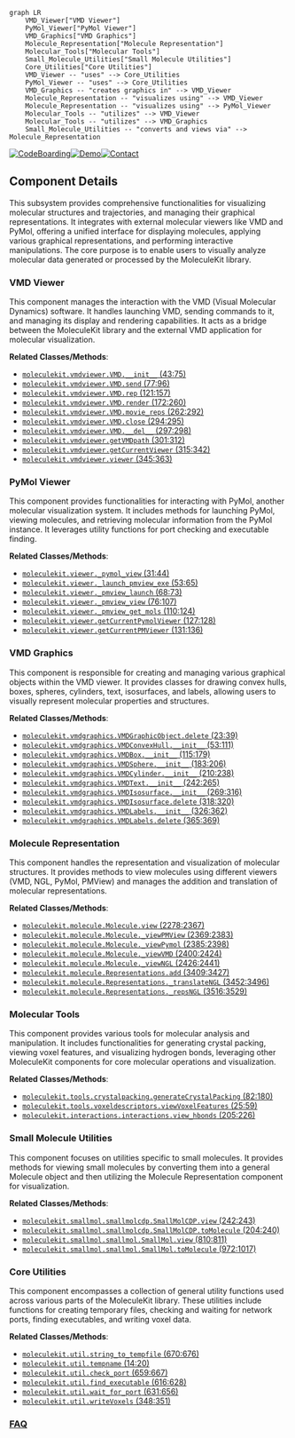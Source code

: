 ```mermaid
graph LR
    VMD_Viewer["VMD Viewer"]
    PyMol_Viewer["PyMol Viewer"]
    VMD_Graphics["VMD Graphics"]
    Molecule_Representation["Molecule Representation"]
    Molecular_Tools["Molecular Tools"]
    Small_Molecule_Utilities["Small Molecule Utilities"]
    Core_Utilities["Core Utilities"]
    VMD_Viewer -- "uses" --> Core_Utilities
    PyMol_Viewer -- "uses" --> Core_Utilities
    VMD_Graphics -- "creates graphics in" --> VMD_Viewer
    Molecule_Representation -- "visualizes using" --> VMD_Viewer
    Molecule_Representation -- "visualizes using" --> PyMol_Viewer
    Molecular_Tools -- "utilizes" --> VMD_Viewer
    Molecular_Tools -- "utilizes" --> VMD_Graphics
    Small_Molecule_Utilities -- "converts and views via" --> Molecule_Representation
```
[![CodeBoarding](https://img.shields.io/badge/Generated%20by-CodeBoarding-9cf?style=flat-square)](https://github.com/CodeBoarding/GeneratedOnBoardings)[![Demo](https://img.shields.io/badge/Try%20our-Demo-blue?style=flat-square)](https://www.codeboarding.org/demo)[![Contact](https://img.shields.io/badge/Contact%20us%20-%20contact@codeboarding.org-lightgrey?style=flat-square)](mailto:contact@codeboarding.org)

## Component Details

This subsystem provides comprehensive functionalities for visualizing molecular structures and trajectories, and managing their graphical representations. It integrates with external molecular viewers like VMD and PyMol, offering a unified interface for displaying molecules, applying various graphical representations, and performing interactive manipulations. The core purpose is to enable users to visually analyze molecular data generated or processed by the MoleculeKit library.

### VMD Viewer
This component manages the interaction with the VMD (Visual Molecular Dynamics) software. It handles launching VMD, sending commands to it, and managing its display and rendering capabilities. It acts as a bridge between the MoleculeKit library and the external VMD application for molecular visualization.


**Related Classes/Methods**:

- <a href="https://github.com/Acellera/moleculekit/blob/master/moleculekit/vmdviewer.py#L43-L75" target="_blank" rel="noopener noreferrer">`moleculekit.vmdviewer.VMD.__init__` (43:75)</a>
- <a href="https://github.com/Acellera/moleculekit/blob/master/moleculekit/vmdviewer.py#L77-L96" target="_blank" rel="noopener noreferrer">`moleculekit.vmdviewer.VMD.send` (77:96)</a>
- <a href="https://github.com/Acellera/moleculekit/blob/master/moleculekit/vmdviewer.py#L121-L157" target="_blank" rel="noopener noreferrer">`moleculekit.vmdviewer.VMD.rep` (121:157)</a>
- <a href="https://github.com/Acellera/moleculekit/blob/master/moleculekit/vmdviewer.py#L172-L260" target="_blank" rel="noopener noreferrer">`moleculekit.vmdviewer.VMD.render` (172:260)</a>
- <a href="https://github.com/Acellera/moleculekit/blob/master/moleculekit/vmdviewer.py#L262-L292" target="_blank" rel="noopener noreferrer">`moleculekit.vmdviewer.VMD.movie_reps` (262:292)</a>
- <a href="https://github.com/Acellera/moleculekit/blob/master/moleculekit/vmdviewer.py#L294-L295" target="_blank" rel="noopener noreferrer">`moleculekit.vmdviewer.VMD.close` (294:295)</a>
- <a href="https://github.com/Acellera/moleculekit/blob/master/moleculekit/vmdviewer.py#L297-L298" target="_blank" rel="noopener noreferrer">`moleculekit.vmdviewer.VMD.__del__` (297:298)</a>
- <a href="https://github.com/Acellera/moleculekit/blob/master/moleculekit/vmdviewer.py#L301-L312" target="_blank" rel="noopener noreferrer">`moleculekit.vmdviewer.getVMDpath` (301:312)</a>
- <a href="https://github.com/Acellera/moleculekit/blob/master/moleculekit/vmdviewer.py#L315-L342" target="_blank" rel="noopener noreferrer">`moleculekit.vmdviewer.getCurrentViewer` (315:342)</a>
- <a href="https://github.com/Acellera/moleculekit/blob/master/moleculekit/vmdviewer.py#L345-L363" target="_blank" rel="noopener noreferrer">`moleculekit.vmdviewer.viewer` (345:363)</a>


### PyMol Viewer
This component provides functionalities for interacting with PyMol, another molecular visualization system. It includes methods for launching PyMol, viewing molecules, and retrieving molecular information from the PyMol instance. It leverages utility functions for port checking and executable finding.


**Related Classes/Methods**:

- <a href="https://github.com/Acellera/moleculekit/blob/master/moleculekit/viewer.py#L31-L44" target="_blank" rel="noopener noreferrer">`moleculekit.viewer._pymol_view` (31:44)</a>
- <a href="https://github.com/Acellera/moleculekit/blob/master/moleculekit/viewer.py#L53-L65" target="_blank" rel="noopener noreferrer">`moleculekit.viewer._launch_pmview_exe` (53:65)</a>
- <a href="https://github.com/Acellera/moleculekit/blob/master/moleculekit/viewer.py#L68-L73" target="_blank" rel="noopener noreferrer">`moleculekit.viewer._pmview_launch` (68:73)</a>
- <a href="https://github.com/Acellera/moleculekit/blob/master/moleculekit/viewer.py#L76-L107" target="_blank" rel="noopener noreferrer">`moleculekit.viewer._pmview_view` (76:107)</a>
- <a href="https://github.com/Acellera/moleculekit/blob/master/moleculekit/viewer.py#L110-L124" target="_blank" rel="noopener noreferrer">`moleculekit.viewer._pmview_get_mols` (110:124)</a>
- <a href="https://github.com/Acellera/moleculekit/blob/master/moleculekit/viewer.py#L127-L128" target="_blank" rel="noopener noreferrer">`moleculekit.viewer.getCurrentPymolViewer` (127:128)</a>
- <a href="https://github.com/Acellera/moleculekit/blob/master/moleculekit/viewer.py#L131-L136" target="_blank" rel="noopener noreferrer">`moleculekit.viewer.getCurrentPMViewer` (131:136)</a>


### VMD Graphics
This component is responsible for creating and managing various graphical objects within the VMD viewer. It provides classes for drawing convex hulls, boxes, spheres, cylinders, text, isosurfaces, and labels, allowing users to visually represent molecular properties and structures.


**Related Classes/Methods**:

- <a href="https://github.com/Acellera/moleculekit/blob/master/moleculekit/vmdgraphics.py#L23-L39" target="_blank" rel="noopener noreferrer">`moleculekit.vmdgraphics.VMDGraphicObject.delete` (23:39)</a>
- <a href="https://github.com/Acellera/moleculekit/blob/master/moleculekit/vmdgraphics.py#L53-L111" target="_blank" rel="noopener noreferrer">`moleculekit.vmdgraphics.VMDConvexHull.__init__` (53:111)</a>
- <a href="https://github.com/Acellera/moleculekit/blob/master/moleculekit/vmdgraphics.py#L115-L179" target="_blank" rel="noopener noreferrer">`moleculekit.vmdgraphics.VMDBox.__init__` (115:179)</a>
- <a href="https://github.com/Acellera/moleculekit/blob/master/moleculekit/vmdgraphics.py#L183-L206" target="_blank" rel="noopener noreferrer">`moleculekit.vmdgraphics.VMDSphere.__init__` (183:206)</a>
- <a href="https://github.com/Acellera/moleculekit/blob/master/moleculekit/vmdgraphics.py#L210-L238" target="_blank" rel="noopener noreferrer">`moleculekit.vmdgraphics.VMDCylinder.__init__` (210:238)</a>
- <a href="https://github.com/Acellera/moleculekit/blob/master/moleculekit/vmdgraphics.py#L242-L265" target="_blank" rel="noopener noreferrer">`moleculekit.vmdgraphics.VMDText.__init__` (242:265)</a>
- <a href="https://github.com/Acellera/moleculekit/blob/master/moleculekit/vmdgraphics.py#L269-L316" target="_blank" rel="noopener noreferrer">`moleculekit.vmdgraphics.VMDIsosurface.__init__` (269:316)</a>
- <a href="https://github.com/Acellera/moleculekit/blob/master/moleculekit/vmdgraphics.py#L318-L320" target="_blank" rel="noopener noreferrer">`moleculekit.vmdgraphics.VMDIsosurface.delete` (318:320)</a>
- <a href="https://github.com/Acellera/moleculekit/blob/master/moleculekit/vmdgraphics.py#L326-L362" target="_blank" rel="noopener noreferrer">`moleculekit.vmdgraphics.VMDLabels.__init__` (326:362)</a>
- <a href="https://github.com/Acellera/moleculekit/blob/master/moleculekit/vmdgraphics.py#L365-L369" target="_blank" rel="noopener noreferrer">`moleculekit.vmdgraphics.VMDLabels.delete` (365:369)</a>


### Molecule Representation
This component handles the representation and visualization of molecular structures. It provides methods to view molecules using different viewers (VMD, NGL, PyMol, PMView) and manages the addition and translation of molecular representations.


**Related Classes/Methods**:

- <a href="https://github.com/Acellera/moleculekit/blob/master/moleculekit/molecule.py#L2278-L2367" target="_blank" rel="noopener noreferrer">`moleculekit.molecule.Molecule.view` (2278:2367)</a>
- <a href="https://github.com/Acellera/moleculekit/blob/master/moleculekit/molecule.py#L2369-L2383" target="_blank" rel="noopener noreferrer">`moleculekit.molecule.Molecule._viewPMView` (2369:2383)</a>
- <a href="https://github.com/Acellera/moleculekit/blob/master/moleculekit/molecule.py#L2385-L2398" target="_blank" rel="noopener noreferrer">`moleculekit.molecule.Molecule._viewPymol` (2385:2398)</a>
- <a href="https://github.com/Acellera/moleculekit/blob/master/moleculekit/molecule.py#L2400-L2424" target="_blank" rel="noopener noreferrer">`moleculekit.molecule.Molecule._viewVMD` (2400:2424)</a>
- <a href="https://github.com/Acellera/moleculekit/blob/master/moleculekit/molecule.py#L2426-L2441" target="_blank" rel="noopener noreferrer">`moleculekit.molecule.Molecule._viewNGL` (2426:2441)</a>
- <a href="https://github.com/Acellera/moleculekit/blob/master/moleculekit/molecule.py#L3409-L3427" target="_blank" rel="noopener noreferrer">`moleculekit.molecule.Representations.add` (3409:3427)</a>
- <a href="https://github.com/Acellera/moleculekit/blob/master/moleculekit/molecule.py#L3452-L3496" target="_blank" rel="noopener noreferrer">`moleculekit.molecule.Representations._translateNGL` (3452:3496)</a>
- <a href="https://github.com/Acellera/moleculekit/blob/master/moleculekit/molecule.py#L3516-L3529" target="_blank" rel="noopener noreferrer">`moleculekit.molecule.Representations._repsNGL` (3516:3529)</a>


### Molecular Tools
This component provides various tools for molecular analysis and manipulation. It includes functionalities for generating crystal packing, viewing voxel features, and visualizing hydrogen bonds, leveraging other MoleculeKit components for core molecular operations and visualization.


**Related Classes/Methods**:

- <a href="https://github.com/Acellera/moleculekit/blob/master/moleculekit/tools/crystalpacking.py#L82-L180" target="_blank" rel="noopener noreferrer">`moleculekit.tools.crystalpacking.generateCrystalPacking` (82:180)</a>
- <a href="https://github.com/Acellera/moleculekit/blob/master/moleculekit/tools/voxeldescriptors.py#L25-L59" target="_blank" rel="noopener noreferrer">`moleculekit.tools.voxeldescriptors.viewVoxelFeatures` (25:59)</a>
- <a href="https://github.com/Acellera/moleculekit/blob/master/moleculekit/interactions/interactions.py#L205-L226" target="_blank" rel="noopener noreferrer">`moleculekit.interactions.interactions.view_hbonds` (205:226)</a>


### Small Molecule Utilities
This component focuses on utilities specific to small molecules. It provides methods for viewing small molecules by converting them into a general Molecule object and then utilizing the Molecule Representation component for visualization.


**Related Classes/Methods**:

- <a href="https://github.com/Acellera/moleculekit/blob/master/moleculekit/smallmol/smallmolcdp.py#L242-L243" target="_blank" rel="noopener noreferrer">`moleculekit.smallmol.smallmolcdp.SmallMolCDP.view` (242:243)</a>
- <a href="https://github.com/Acellera/moleculekit/blob/master/moleculekit/smallmol/smallmolcdp.py#L204-L240" target="_blank" rel="noopener noreferrer">`moleculekit.smallmol.smallmolcdp.SmallMolCDP.toMolecule` (204:240)</a>
- <a href="https://github.com/Acellera/moleculekit/blob/master/moleculekit/smallmol/smallmol.py#L810-L811" target="_blank" rel="noopener noreferrer">`moleculekit.smallmol.smallmol.SmallMol.view` (810:811)</a>
- <a href="https://github.com/Acellera/moleculekit/blob/master/moleculekit/smallmol/smallmol.py#L972-L1017" target="_blank" rel="noopener noreferrer">`moleculekit.smallmol.smallmol.SmallMol.toMolecule` (972:1017)</a>


### Core Utilities
This component encompasses a collection of general utility functions used across various parts of the MoleculeKit library. These utilities include functions for creating temporary files, checking and waiting for network ports, finding executables, and writing voxel data.


**Related Classes/Methods**:

- <a href="https://github.com/Acellera/moleculekit/blob/master/moleculekit/util.py#L670-L676" target="_blank" rel="noopener noreferrer">`moleculekit.util.string_to_tempfile` (670:676)</a>
- <a href="https://github.com/Acellera/moleculekit/blob/master/moleculekit/util.py#L14-L20" target="_blank" rel="noopener noreferrer">`moleculekit.util.tempname` (14:20)</a>
- <a href="https://github.com/Acellera/moleculekit/blob/master/moleculekit/util.py#L659-L667" target="_blank" rel="noopener noreferrer">`moleculekit.util.check_port` (659:667)</a>
- <a href="https://github.com/Acellera/moleculekit/blob/master/moleculekit/util.py#L616-L628" target="_blank" rel="noopener noreferrer">`moleculekit.util.find_executable` (616:628)</a>
- <a href="https://github.com/Acellera/moleculekit/blob/master/moleculekit/util.py#L631-L656" target="_blank" rel="noopener noreferrer">`moleculekit.util.wait_for_port` (631:656)</a>
- <a href="https://github.com/Acellera/moleculekit/blob/master/moleculekit/util.py#L348-L351" target="_blank" rel="noopener noreferrer">`moleculekit.util.writeVoxels` (348:351)</a>




### [FAQ](https://github.com/CodeBoarding/GeneratedOnBoardings/tree/main?tab=readme-ov-file#faq)